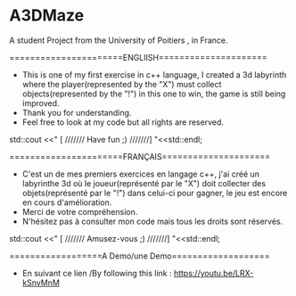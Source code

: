 # A3DMaze

A student Project from the University of Poitiers , in France.

======================ENGLIISH=====================

* This is one of my first exercise in c++ language, I created a 3d labyrinth where the player(represented by the "X") must collect objects(represented by the "!") in this one to win, the game is still being improved. 
* Thank you for understanding.
* Feel free to look at my code but all rights are reserved.

std::cout <<"  [ /////// Have fun ;) ///////] "<<std::endl;

======================FRANÇAIS=====================


* C'est un de mes premiers exercices en langage c++, j'ai créé un labyrinthe 3d où le joueur(représenté par le "X") doit collecter des objets(représenté par le "!") dans celui-ci pour gagner, le jeu est encore en cours d'amélioration.
* Merci de votre compréhension.
* N'hésitez pas à consulter mon code mais tous les droits sont réservés.

std::cout <<" [ /////// Amusez-vous ;) ///////] "<<std::endl;



==================A Demo/une Demo===================
* En suivant ce lien /By following this link : https://youtu.be/LRX-kSnvMnM
